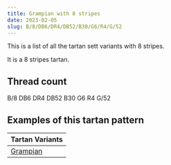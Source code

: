 ```yaml
---
title: Grampian with 8 stripes
date: 2023-02-05
slug: B/8/DB6/DR4/DB52/B30/G6/R4/G/52
---
```

This is a list of all the tartan sett variants with 8 stripes.

It is a 8 stripes tartan.


## Thread count
B/8 DB6 DR4 DB52 B30 G6 R4 G/52

## Examples of this tartan pattern

| Tartan Variants |
|---------------|
| [Grampian](/variants/b/8/db6/dr4/db52/b30/g6/r4/g/52-b304080-db000050-dr800000-g008000-rc00000)||
